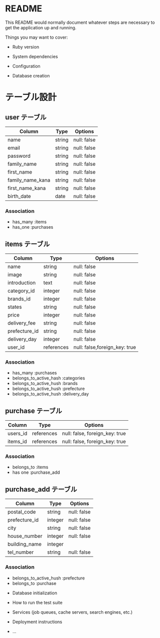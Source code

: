 # README

This README would normally document whatever steps are necessary to get the
application up and running.

Things you may want to cover:

* Ruby version

* System dependencies

* Configuration

* Database creation

# テーブル設計

## user テーブル

| Column          | Type   | Options     |
| --------------- | ------ | ----------- |
| name            | string | null: false |
| email           | string | null: false |
| password        | string | null: false |
| family_name     | string | null: false |
| first_name      | string | null: false |
| family_name_kana| string | null: false |
| first_name_kana | string | null: false |
| birth_date      | date   | null: false |

### Association

- has_many :items
- has_one :purchases

## items テーブル

| Column         | Type        | Options                       |
| -------------- | ------------| ----------------------------- |
| name           | string      | null: false                   |
| image          | string      | null: false                   |
| introduction   | text        | null: false                   |
| category_id    | integer     | null: false                   |
| brands_id      | integer     | null: false                   |
| states         | string      | null: false                   |
| price          | integer     | null: false                   |
| delivery_fee   | string      | null: false                   |
| prefecture_id  | string      | null: false                   |
| delivery_day   | integer     | null: false                   |
| user_id        | references  | null: false,foreign_key: true |




### Association

- has_many :purchases
- belongs_to_active_hash :categories
- belongs_to_active_hush :brands
- belongs_to_active_hush :prefecture
- belongs_to_active_hush :delivery_day

## purchase テーブル

| Column    | Type       | Options                        |
| --------- | ---------- | ------------------------------ |
| users_id  | references | null: false, foreign_key: true |
| items_id  | references | null: false, foreign_key: true |

### Association

- belongs_to :items
- has one :purchase_add

## purchase_add テーブル 

| Column         | Type        | Options                       |
| -------------- | ------------| ----------------------------- |
| postal_code    | string      | null: false                   |
| prefecture_id  | integer     | null: false                   |
| city           | string      | null: false                   |
| house_number   | integer     | null: false                   |
| building_name  | integer     |                               |
| tel_number     | string      | null: false                   |

### Association

- belongs_to_active_hush :prefecture
- belongs_to :purchase


* Database initialization

* How to run the test suite

* Services (job queues, cache servers, search engines, etc.)

* Deployment instructions

* ...
